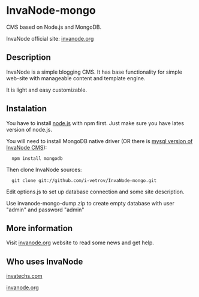 InvaNode-mongo
==============

CMS based on Node.js and MongoDB.

InvaNode official site: [invanode.org](http://www.invanode.org)

## Description

InvaNode is a simple blogging CMS. It has base functionality for simple web-site with manageable content and template engine.

It is light and easy customizable.


## Instalation

You have to install [node.js](https://github.com/joyent/node) with npm first. Just make sure you have lates version of node.js.

You will need to install MongoDB native driver (OR there is <a href="https://github.com/i-vetrov/InvaNode/">mysql version of InvaNode CMS</a>):

      npm install mongodb

Then clone InvaNode sources:
    
      git clone git://github.com/i-vetrov/InvaNode-mongo.git

Edit options.js to set up database connection and some site description.

Use invanode-mongo-dump.zip to create empty database with user "admin" and password "admin"

## More information

Visit [invanode.org](http://www.invanode.org) website to read some news and get help.

## Who uses InvaNode

[invatechs.com](http://www.invatechs.com/)

[invanode.org](http://www.invanode.org/)
